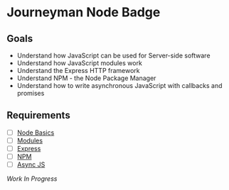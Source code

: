 # Journeyman Node Badge

## Goals

- Understand how JavaScript can be used for Server-side software
- Understand how JavaScript modules work
- Understand the Express HTTP framework
- Understand NPM - the Node Package Manager
- Understand how to write asynchronous JavaScript with callbacks and promises

## Requirements

- [ ] [Node Basics](#)
- [ ] [Modules](#)
- [ ] [Express](#)
- [ ] [NPM](#)
- [ ] [Async JS](#)

*Work In Progress*